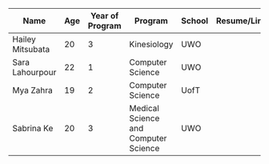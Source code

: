 | Name             	| Age 	| Year of Program 	| Program                              	| School 	| Resume/LinkedIn 	|
|------------------	|-----	|-----------------	|--------------------------------------	|--------	|-----------------	|
| Hailey Mitsubata 	| 20  	| 3               	| Kinesiology                          	| UWO    	|                 	|
| Sara Lahourpour  	| 22  	| 1               	| Computer Science                     	| UWO    	|                 	|
| Mya Zahra        	| 19  	| 2               	| Computer Science                     	| UofT   	|                 	|
| Sabrina Ke       	| 20  	| 3               	| Medical Science and Computer Science 	| UWO    	|                 	|
